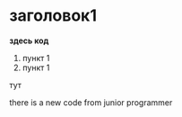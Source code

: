 # заголовок1

**здесь код**

1. пункт 1
2. пункт 1

тут

there is a new code from junior programmer

